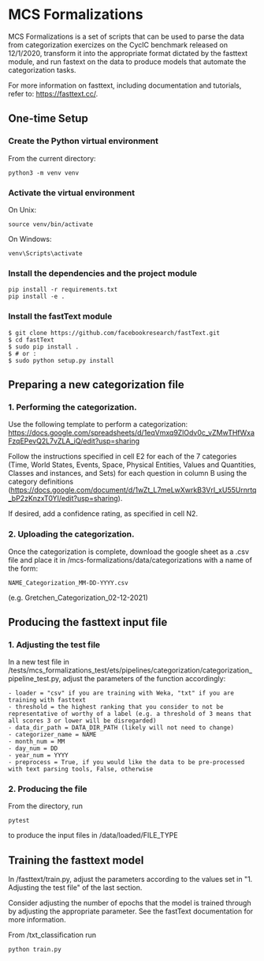 # MCS Formalizations

MCS Formalizations is a set of scripts that can be used to parse the data from categorization exercizes on the CycIC benchmark released on 12/1/2020, transform it into the appropriate format dictated by the fasttext module, and run fastext on the data to produce models that automate the categorization tasks.

For more information on fasttext, including documentation and tutorials, refer to: https://fasttext.cc/.

## One-time Setup

### Create the Python virtual environment

From the current directory:

    python3 -m venv venv

### Activate the virtual environment

On Unix:

    source venv/bin/activate

On Windows:

    venv\Scripts\activate

### Install the dependencies and the project module

    pip install -r requirements.txt
    pip install -e .

### Install the fastText module

    $ git clone https://github.com/facebookresearch/fastText.git
    $ cd fastText
    $ sudo pip install .
    $ # or :
    $ sudo python setup.py install

## Preparing a new categorization file

### 1. Performing the categorization.

Use the following template to perform a categorization: https://docs.google.com/spreadsheets/d/1eqVmxq9ZlOdv0c_vZMwTHfWxaFzqEPevQ2L7vZLA_iQ/edit?usp=sharing

Follow the instructions specified in cell E2 for each of the 7 categories (Time, World States, Events, Space, Physical Entities, Values and Quantities, Classes and instances, and Sets) for each question in column B using the category definitions (https://docs.google.com/document/d/1wZt_L7meLwXwrkB3VrI_xU55Urnrtq_bP2zKnzxT0YI/edit?usp=sharing).

If desired, add a confidence rating, as specified in cell N2. 

### 2. Uploading the categorization.

Once the categorization is complete, download the google sheet as a .csv file and place it in /mcs-formalizations/data/categorizations with a name of the form:

    NAME_Categorization_MM-DD-YYYY.csv

(e.g. Gretchen_Categorization_02-12-2021)


## Producing the fasttext input file

### 1. Adjusting the test file

In a new test file in /tests/mcs_formalizations_test/ets/pipelines/categorization/categorization_pipeline_test.py, adjust the parameters of the function accordingly:

    - loader = "csv" if you are training with Weka, "txt" if you are training with fasttext
    - threshold = the highest ranking that you consider to not be representative of worthy of a label (e.g. a threshold of 3 means that all scores 3 or lower will be disregarded)
    - data_dir_path = DATA_DIR_PATH (likely will not need to change)
    - categorizer_name = NAME
    - month_num = MM
    - day_num = DD
    - year_num = YYYY
    - preprocess = True, if you would like the data to be pre-processed with text parsing tools, False, otherwise

### 2. Producing the file


From the directory, run 

    pytest 

to produce the input files in /data/loaded/FILE_TYPE


## Training the fasttext model

In /fasttext/train.py, adjust the parameters according to the values set in "1. Adjusting the test file" of the last section.

Consider adjusting the number of epochs that the model is trained through by adjusting the appropriate parameter. See the fastText documentation for more information.

From /txt_classification run

    python train.py





